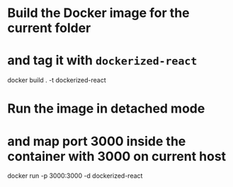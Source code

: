 # Build the Docker image for the current folder 
# and tag it with `dockerized-react`
docker build . -t dockerized-react

# Run the image in detached mode 
# and map port 3000 inside the container with 3000 on current host
docker run -p 3000:3000 -d dockerized-react